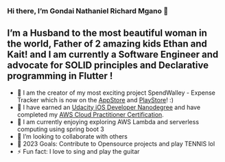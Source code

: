 ### Hi there, I’m Gondai Nathaniel Richard Mgano 👋
## I’m a Husband to the most beautiful woman in the world, Father of 2 amazing kids Ethan and Kait! and I am currently a Software Engineer and advocate for SOLID principles and Declarative programming in Flutter !
- 🔭 I am the creator of my most exciting project SpendWalley - Expense Tracker which is now on the [AppStore](https://apps.apple.com/tr/app/spendwalley/id6443815046) and [PlayStore](https://play.google.com/store/apps/details?id=za.co.get.SpendWalley.spend_walley&pli=1)! :)
- 🌱 I have earned an [Udacity iOS Developer Nanodegree](https://graduation.udacity.com/confirm/PXVAHHKF) and have completed my [AWS Cloud Practitioner Certification](https://www.credly.com/badges/d2971603-01b0-489b-a7ae-afdfb6d67854).
- 🌱 I am currently enjoying exploring AWS Lambda and serverless computing using spring boot 3
- 👯 I’m looking to collaborate with others
- 🥅 2023 Goals:  Contribute to Opensource projects and play TENNIS lol
- ⚡ Fun fact: I love to sing and play the guitar

